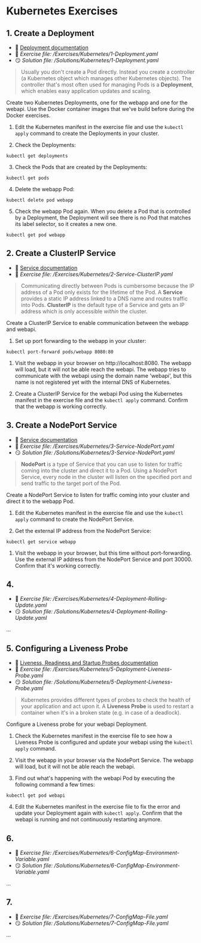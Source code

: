 # Kubernetes Exercises

## 1. Create a Deployment

- 📖 [Deployment documentation](https://kubernetes.io/docs/concepts/workloads/controllers/deployment/)
- 🤔 *Exercise file: /Exercises/Kubernetes/1-Deployment.yaml*
- 😏 *Solution file: /Solutions/Kubernetes/1-Deployment.yaml*

> Usually you don't create a Pod directly. Instead you create a controller (a Kubernetes object which manages other Kubernetes objects). The controller that's most often used for managing Pods is a **Deployment**, which enables easy application updates and scaling.

Create two Kubernetes Deployments, one for the webapp and one for the webapi. Use the Docker container images that we've build before during the Docker exercises. 

1. Edit the Kubernetes manifest in the exercise file and use the `kubectl apply` command to create the Deployments in your cluster.

2. Check the Deployments:
   
```
kubectl get deployments
```

3. Check the Pods that are created by the Deployments:

```
kubectl get pods
```

4. Delete the webapp Pod:

```
kubectl delete pod webapp
```

5.  Check the webapp Pod again. When you delete a Pod that is controlled by a Deployment, the Deployment will see there is no Pod that matches its label selector, so it creates a new one.
```
kubectl get pod webapp
```

## 2. Create a ClusterIP Service

- 📖 [Service documentation](https://kubernetes.io/docs/concepts/services-networking/service/)
- 🤔 *Exercise file: /Exercises/Kubernetes/2-Service-ClusterIP.yaml*

> Communicating directly between Pods is cumbersome because the IP address of a Pod only exists for the lifetime of the Pod. A **Service** provides a static IP address linked to a DNS name and routes traffic into Pods. **ClusterIP** is the default type of a Service and gets an IP address which is only accessible *within* the cluster.

Create a ClusterIP Service to enable communication between the webapp and webapi.

1. Set up port forwarding to the webapp in your cluster:

```
kubectl port-forward pods/webapp 8080:80
```

1. Visit the webapp in your browser on http://localhost:8080. The webapp will load, but it will not be able reach the webapi. The webapp tries to communicate with the webapi using the domain name 'webapi', but this name is not registered yet with the internal DNS of Kubernetes.

2. Create a ClusterIP Service for the webapi Pod using the Kubernetes manifest in the exercise file and the `kubectl apply` command. Confirm that the webapp is working correctly.

## 3. Create a NodePort Service

- 📖 [Service documentation](https://kubernetes.io/docs/concepts/services-networking/service/)
- 🤔 *Exercise file: /Exercises/Kubernetes/3-Service-NodePort.yaml*
- 😏 *Solution file: /Solutions/Kubernetes/3-Service-NodePort.yaml*

> **NodePort** is a type of Service that you can use to listen for traffic coming into the cluster and direct it to a Pod. Using a NodePort Service, every node in the cluster will listen on the specified port and send traffic to the target port of the Pod.

Create a NodePort Service to listen for traffic coming into your cluster and direct it to the webapp Pod.

1. Edit the Kubernetes manifest in the exercise file and use the `kubectl apply` command to create the NodePort Service.

2. Get the external IP address from the NodePort Service:

```
kubectl get service webapp
```

1. Visit the webapp in your browser, but this time without port-forwarding. Use the external IP address from the NodePort Service and port 30000. Confirm that it's working correctly.

## 4.

- 🤔 *Exercise file: /Exercises/Kubernetes/4-Deployment-Rolling-Update.yaml*
- 😏 *Solution file: /Solutions/Kubernetes/4-Deployment-Rolling-Update.yaml*

...

## 5. Configuring a Liveness Probe

- 📖 [Liveness, Readiness and Startup Probes documentation](https://kubernetes.io/docs/tasks/configure-pod-container/configure-liveness-readiness-startup-probes/)
- 🤔 *Exercise file: /Exercises/Kubernetes/5-Deployment-Liveness-Probe.yaml*
- 😏 *Solution file: /Solutions/Kubernetes/5-Deployment-Liveness-Probe.yaml*

> Kubernetes provides different types of probes to check the health of your application and act upon it. A **Liveness Probe** is used to restart a container when it's in a broken state (e.g. in case of a deadlock).

Configure a Liveness probe for your webapi Deployment.

1. Check the Kubernetes manifest in the exercise file to see how a Liveness Probe is configured and update your webapi using the `kubectl apply` command.

2. Visit the webapp in your browser via the NodePort Service. The webapp will load, but it will not be able reach the webapi.

3. Find out what's happening with the webapi Pod by executing the  following command a few times:

```
kubectl get pod webapi
```

4. Edit the Kubernetes manifest in the exercise file to fix the error and update your Deployment again with `kubectl apply`. Confirm that the webapi is running and not continuously restarting anymore.

## 6.

- 🤔 *Exercise file: /Exercises/Kubernetes/6-ConfigMap-Environment-Variable.yaml*
- 😏 *Solution file: /Solutions/Kubernetes/6-ConfigMap-Environment-Variable.yaml*

...

## 7.

- 🤔 *Exercise file: /Exercises/Kubernetes/7-ConfigMap-File.yaml*
- 😏 *Solution file: /Solutions/Kubernetes/7-ConfigMap-File.yaml*

...
